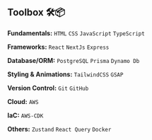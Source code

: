 
## Toolbox 🛠📦

**Fundamentals:** `HTML` `CSS` `JavaScript` `TypeScript` 

**Frameworks:** `React` `NextJs` `Express`

**Database/ORM:** `PostgreSQL` `Prisma` `Dynamo Db`

 **Styling & Animations:** `TailwindCSS` `GSAP`

**Version Control:** `Git` `GitHub`

**Cloud:** `AWS`

**IaC:**  `AWS-CDK`

**Others:**  `Zustand` `React Query` `Docker`
<!--
**shubomifashakin/shubomifashakin** is a ✨ _special_ ✨ repository because its `README.md` (this file) appears on your GitHub profile.

Here are some ideas to get you started:

- 🔭 I’m currently working on ...
- 🌱 I’m currently learning ...
- 👯 I’m looking to collaborate on ...
- 🤔 I’m looking for help with ...
- 💬 Ask me about ...
- 📫 How to reach me: ...
- 😄 Pronouns: He/Him
- ⚡ Fun fact: ...
-->
